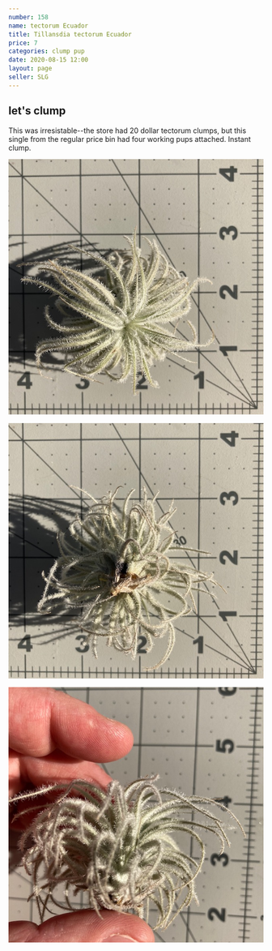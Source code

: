 ```yaml
---
number: 158
name: tectorum Ecuador
title: Tillansdia tectorum Ecuador
price: 7
categories: clump pup
date: 2020-08-15 12:00
layout: page
seller: SLG
---
```

## let's clump

This was irresistable--the store had 20 dollar tectorum clumps, but this single from the regular price bin had four working pups attached. Instant clump.

!["Tillandsia tectorum Ecuador"](/i/IMG_0775.jpeg "Tillandsia tectorum Ecuador")

!["Tillandsia tectorum Ecuador"](/i/IMG_0776.jpeg "Tillandsia tectorum Ecuador")

!["Tillandsia tectorum Ecuador"](/i/IMG_0777.jpeg "Tillandsia tectorum Ecuador")
